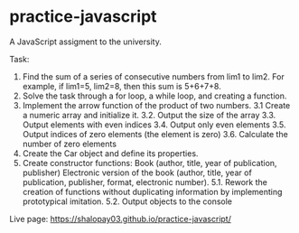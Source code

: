 # practice-javascript

A JavaScript assigment to the university.

Task:
1. Find the sum of a series of consecutive numbers from lim1 to lim2. For example, if lim1=5, lim2=8, then this sum is 5+6+7+8.
2. Solve the task through a for loop, a while loop, and creating a function.
3. Implement the arrow function of the product of two numbers.
3.1 Create a numeric array and initialize it.
3.2. Output the size of the array
3.3. Output elements with even indices
3.4. Output only even elements
3.5. Output indices of zero elements (the element is zero)
3.6. Calculate the number of zero elements
4. Create the Car object and define its properties.
5. Create constructor functions: Book (author, title, year of publication, publisher)
Electronic version of the book (author, title, year of publication, publisher, format, electronic number).
5.1. Rework the creation of functions without duplicating information by implementing prototypical imitation.
5.2. Output objects to the console

Live page: https://shalopay03.github.io/practice-javascript/
